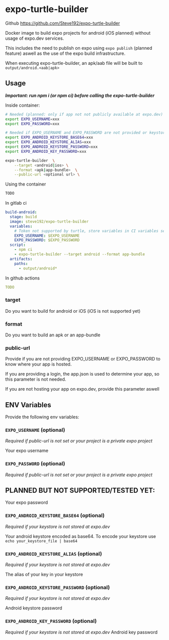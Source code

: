 # expo-turtle-builder
Github https://github.com/Steve192/expo-turtle-builder

Docker image to build expo projects for android (iOS planned) without usage of expo.dev services.

This includes the need to publish on expo using `expo publish` (planned feature) aswell as the use of the expo build infrastructure.

When executing expo-turtle-builder, an apk/aab file will be built to `output/android.<aab|apk>`

## Usage

**_Important: run npm i (or npm ci) before calling the expo-turtle-builder_**

Inside container:

```bash
# Needed (planned: only if app not not publicly available at expo.dev)
export EXPO_USERNAME=xxx
export EXPO_PASSWORD=xxx

# Needed if EXPO_USERNAME and EXPO_PASSWORD are not provided or keystore is not stored at expo.dev
export EXPO_ANDROID_KEYSTORE_BASE64=xxx
export EXPO_ANDROID_KEYSTORE_ALIAS=xxx
export EXPO_ANDROID_KEYSTORE_PASSWORD=xxx
export EXPO_ANDROID_KEY_PASSWORD=xxx

expo-turtle-builder  \
    --target <android|ios> \
    --format <apk|app-bundle>  \
    --public-url <optional url> \
```

Using the container

```bash
TODO
```

In gitlab ci

```yaml
build-android:
  stage: build
  image: steve192/expo-turtle-builder
  variables:
    # Token not supported by turtle, store variables in CI variables section of your project
    EXPO_USERNAME: $EXPO_USERNAME
    EXPO_PASSWORD: $EXPO_PASSWORD
  script:
    - npm ci
    - expo-turtle-builder --target android --format app-bundle
  artifacts:
    paths:
      - output/android*

```

In github actions

```yaml
TODO
```

### target

Do you want to build for android or iOS (iOS is not supported yet)

### format

Do you want to build an apk or an app-bundle

### public-url

Provide if you are not providing EXPO_USERNAME or EXPO_PASSWORD to know where your app is hosted.

If you are providing a login, the app.json is used to determine your app, so this parameter is not needed.

If you are not hosting your app on expo.dev, provide this parameter aswell

## ENV Variables

Provide the following env variables:

### `EXPO_USERNAME` (optional)

_Required if public-url is not set or your project is a private expo project_

Your expo username

### `EXPO_PASSWORD` (optional)

_Required if public-url is not set or your project is a private expo project_

[comment]: <> ()

## PLANNED BUT NOT SUPPORTED/TESTED YET:

Your expo password

### `EXPO_ANDROID_KEYSTORE_BASE64` (optional)

_Required if your keystore is not stored at expo.dev_

Your android keystore encoded as base64. To encode your keystore use `echo your_keystore_file | base64 `

### `EXPO_ANDROID_KEYSTORE_ALIAS` (optional)

_Required if your keystore is not stored at expo.dev_

The alias of your key in your keystore

### `EXPO_ANDROID_KEYSTORE_PASSWORD` (optional)

_Required if your keystore is not stored at expo.dev_

Android keystore password

### `EXPO_ANDROID_KEY_PASSWORD` (optional)

_Required if your keystore is not stored at expo.dev_
Android key password

